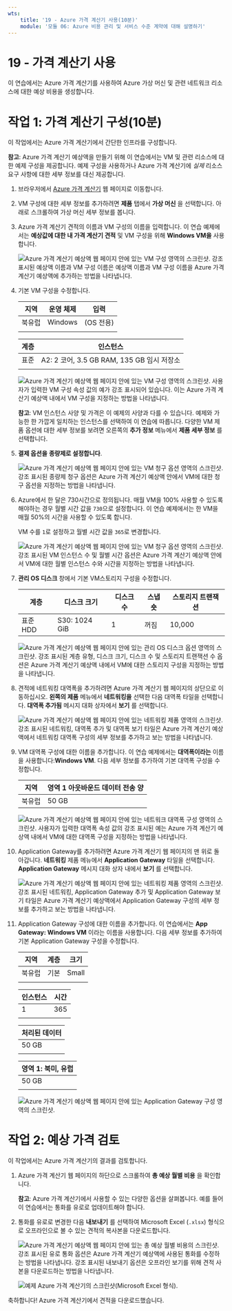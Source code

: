 ```yaml
---
wts:
    title: '19 - Azure 가격 계산기 사용(10분)'
    module: '모듈 06: Azure 비용 관리 및 서비스 수준 계약에 대해 설명하기'
---
```

# 19 - 가격 계산기 사용

이 연습에서는 Azure 가격 계산기를 사용하여 Azure 가상 머신 및 관련 네트워크 리소스에 대한 예상 비용을 생성합니다.

# 작업 1: 가격 계산기 구성(10분)

이 작업에서는 Azure 가격 계산기에서 간단한 인프라를 구성합니다. 

**참고**: Azure 가격 계산기 예상액을 만들기 위해 이 연습에서는 VM 및 관련 리소스에 대한 예제 구성을 제공합니다. 예제 구성을 사용하거나 Azure 가격 계산기에 *실제* 리소스 요구 사항에 대한 세부 정보를 대신 제공합니다.

1. 브라우저에서 [Azure 가격 계산기](https://azure.microsoft.com/ko-kr/pricing/calculator/) 웹 페이지로 이동합니다.

2. VM 구성에 대한 세부 정보를 추가하려면 **제품** 탭에서 **가상 머신** 을 선택합니다. 아래로 스크롤하여 가상 머신 세부 정보를 봅니다. 

3. Azure 가격 계산기 견적의 이름과 VM 구성의 이름을 입력합니다. 이 연습 예제에서는 **예상값에 대한 내 가격 계산기 견적** 및 VM 구성을 위해 **Windows VM을** 사용합니다.

   ![Azure 가격 계산기 예상액 웹 페이지 안에 있는 VM 구성 영역의 스크린샷. 강조 표시된 예상액 이름과 VM 구성 이름은 예상액 이름과 VM 구성 이름을 Azure 가격 계산기 예상액에 추가하는 방법을 나타냅니다.](../images/1901.png)

4. 기본 VM 구성을 수정합니다.

    |지역|운영 체제|입력|
    |------|----------------|----|
    |북유럽|Windows|(OS 전용)|
    | | |

    |계층|인스턴스|
    |----|--------|
    |표준|A2: 2 코어, 3.5 GB RAM, 135 GB 임시 저장소|
    | | |

   ![Azure 가격 계산기 예상액 웹 페이지 안에 있는 VM 구성 영역의 스크린샷. 사용자가 입력한 VM 구성 속성 값의 예가 강조 표시되어 있습니다. 이는 Azure 가격 계산기 예상액 내에서 VM 구성을 지정하는 방법을 나타냅니다.](../images/1902.png)

    **참고**: VM 인스턴스 사양 및 가격은 이 예제의 사양과 다를 수 있습니다. 예제와 가능한 한 가깝게 일치하는 인스턴스를 선택하여 이 연습에 따릅니다. 다양한 VM 제품 옵션에 대한 세부 정보를 보려면 오른쪽의 **추가 정보** 메뉴에서 **제품 세부 정보** 를 선택합니다.

5. **결제 옵션을** **종량제로 설정합니다**.

   ![Azure 가격 계산기 예상액 웹 페이지 안에 있는 VM 청구 옵션 영역의 스크린샷. 강조 표시된 종량제 청구 옵션은 Azure 가격 계산기 예상액 안에서 VM에 대한 청구 옵션을 지정하는 방법을 나타냅니다.](../images/1903.png)

6. Azure에서 한 달은 730시간으로 정의됩니다. 매월 VM을 100% 사용할 수 있도록 해야하는 경우 월별 시간 값을 `730`으로 설정합니다. 이 연습 예제에서는 한 VM을 매월 50%의 시간을 사용할 수 있도록 합니다.

    VM 수를 `1`로 설정하고 월별 시간 값을 `365`로 변경합니다.

   ![Azure 가격 계산기 예상액 웹 페이지 안에 있는 VM 청구 옵션 영역의 스크린샷. 강조 표시된 VM 인스턴스 수 및 월별 시간 옵션은 Azure 가격 계산기 예상액 안에서 VM에 대한 월별 인스턴스 수와 시간을 지정하는 방법을 나타냅니다.](../images/1904.png)

7. **관리 OS 디스크** 창에서 기본 VM스토리지 구성을 수정합니다.

    |계층|디스크 크기|디스크 수|스냅숏|스토리지 트랜잭션|
    |----|---------|---------------|--------|--------------------|
    |표준 HDD|S30: 1024 GiB|1|꺼짐|10,000|

   ![Azure 가격 계산기 예상액 웹 페이지 안에 있는 관리 OS 디스크 옵션 영역의 스크린샷. 강조 표시된 계층 유형, 디스크 크기, 디스크 수 및 스토리지 트랜잭션 수 옵션은 Azure 가격 계산기 예상액 내에서 VM에 대한 스토리지 구성을 지정하는 방법을 나타냅니다.](../images/1905.png)

8. 견적에 네트워킹 대역폭을 추가하려면 Azure 가격 계산기 웹 페이지의 상단으로 이동하십시오. **왼쪽의 제품** 메뉴에서 **네트워킹을** 선택한 다음 대역폭 타일을 선택합니다. **대역폭 추가됨** 메시지 대화 상자에서 **보기** 를 선택합니다.

   ![Azure 가격 계산기 예상액 웹 페이지 안에 있는 네트워킹 제품 영역의 스크린샷. 강조 표시된 네트워킹, 대역폭 추가 및 대역폭 보기 타일은 Azure 가격 계산기 예상액에서 네트워킹 대역폭 구성의 세부 정보를 추가하고 보는 방법을 나타냅니다.](../images/1906.png)

9. VM 대역폭 구성에 대한 이름을 추가합니다. 이 연습 예제에서는 **대역폭이라는** 이름을 사용합니다:**Windows VM**. 다음 세부 정보를 추가하여 기본 대역폭 구성을 수정합니다.

    |지역|영역 1 아웃바운드 데이터 전송 양|
    |------|--------------------------------------|
    |북유럽|50 GB|

   ![Azure 가격 계산기 예상액 웹 페이지 안에 있는 네트워크 대역폭 구성 영역의 스크린샷. 사용자가 입력한 대역폭 속성 값의 강조 표시된 예는 Azure 가격 계산기 예상액 내에서 VM에 대한 대역폭 구성을 지정하는 방법을 나타냅니다.](../images/1907.png)

10. Application Gateway를 추가하려면 Azure 가격 계산기 웹 페이지의 맨 위로 돌아갑니다. **네트워킹** 제품 메뉴에서 **Application Gateway** 타일을 선택합니다. **Application Gateway** 메시지 대화 상자 내에서 **보기** 를 선택합니다.

    ![Azure 가격 계산기 예상액 웹 페이지 안에 있는 네트워킹 제품 영역의 스크린샷. 강조 표시된 네트워킹, Application Gateway 추가 및 Application Gateway 보기 타일은 Azure 가격 계산기 예상액에서 Application Gateway 구성의 세부 정보를 추가하고 보는 방법을 나타냅니다.](../images/1908.png)

11. Application Gateway 구성에 대한 이름을 추가합니다. 이 연습에서는 **App Gateway: Windows VM** 이라는 이름을 사용합니다. 다음 세부 정보를 추가하여 기본 Application Gateway 구성을 수정합니다.

    |지역|계층|크기|
    |------|----|----|
    |북유럽|기본|Small|
    | | |

    |인스턴스|시간|
    |-------|-------|
    |1|365|
    | | |

    |처리된 데이터|
    |--------------|
    |50 GB|
    | | |

    |영역 1: 북미, 유럽|
    |-----------------------------|
    |50 GB|
    | | |

    ![Azure 가격 계산기 예상액 웹 페이지 안에 있는 Application Gateway 구성 영역의 스크린샷.](../images/1909.png)


# 작업 2: 예상 가격 검토

이 작업에서는 Azure 가격 계산기의 결과를 검토합니다. 

1. Azure 가격 계산기 웹 페이지의 하단으로 스크롤하여 **총 예상 월별 비용** 을 확인합니다.

    **참고**: Azure 가격 계산기에서 사용할 수 있는 다양한 옵션을 살펴봅니다. 예를 들어 이 연습에서는 통화를 유로로 업데이트해야 합니다.

2. 통화를 유로로 변경한 다음 **내보내기** 를 선택하여 Microsoft Excel (`.xlsx`) 형식으로 오프라인으로 볼 수 있는 견적의 복사본을 다운로드합니다.

    ![Azure 가격 계산기 예상액 웹 페이지 안에 있는 총 예상 월별 비용의 스크린샷. 강조 표시된 유로 통화 옵션은 Azure 가격 계산기 예상액에 사용된 통화를 수정하는 방법을 나타냅니다. 강조 표시된 내보내기 옵션은 오프라인 보기를 위해 견적 사본을 다운로드하는 방법을 나타냅니다.](../images/1910.png)

    ![예제 Azure 가격 계산기의 스크린샷(Microsoft Excel 형식).](../images/1911.png)

축하합니다! Azure 가격 계산기에서 견적을 다운로드했습니다.
